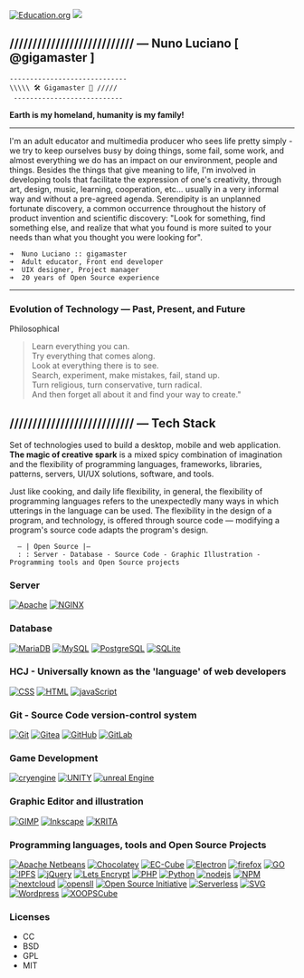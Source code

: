 
[![Education.org](https://img.shields.io/badge/free-education-green?style=for-the-badge&logo=apache)](https://github.com/gigamaster/) ![](https://komarev.com/ghpvc/?gigamaster&style=flat-square&label=Profile&color=blue) <img src="https://komarev.com/ghpvc/?gigamaster&style=flat-square&color=blue" alt=""/>

## /////////////////////////// — Nuno Luciano [ @gigamaster ]



    -----------------------------  
    \\\\\ 🛠 Gigamaster 📐 /////
     ---------------------------  

**Earth is my homeland, humanity is my family!**   

---

I'm an adult educator and multimedia producer who sees life pretty simply - we try to keep ourselves busy by doing things, some fail, some work, and almost everything we do has an impact on our environment, people and things. 
Besides the things that give meaning to life, I'm involved in developing tools that facilitate the expression of one's creativity, through art, design, music, learning, cooperation, etc... usually in a very informal way and without a pre-agreed agenda. Serendipity is an unplanned fortunate discovery, a common occurrence throughout the history of product invention and scientific discovery: "Look for something, find something else, and realize that what you found is more suited to your needs than what you thought you were looking for".  


```
➜  Nuno Luciano :: gigamaster
➜  Adult educator, Front end developer 
➜  UIX designer, Project manager
➜  20 years of Open Source experience

```    

--- 

### Evolution of Technology — Past, Present, and Future

Philosophical

> Learn everything you can.  
  Try everything that comes along.  
  Look at everything there is to see.  
  Search, experiment, make mistakes, fail, stand up.  
  Turn religious, turn conservative, turn radical.  
  And then forget all about it and find your way to create."



## /////////////////////////// — Tech Stack  

Set of technologies used to build a desktop, mobile and web application.  
**The magic of creative spark** is a mixed spicy combination of imagination and the flexibility of programming languages, frameworks, libraries, patterns, servers, UI/UX solutions, software, and tools.

Just like cooking, and  daily life flexibility, in general, the flexibility of programming languages refers to the unexpectedly many ways in which utterings in the language can be used. The flexibility in the design of a program, and technology, is offered through source code — modifying a program's source code adapts the program's design.

   



      — | Open Source |—
      : : Server - Database - Source Code - Graphic Illustration - Programming tools and Open Source projects



### Server  

[![Apache](http://img.shields.io/badge/-Apache-272727?style=flat-square&logo=apache&labelColor=E11E27)](https://httpd.apache.org/) 
[![NGINX](http://img.shields.io/badge/-NGINX-272727?style=flat-square&logo=nginx&logoColor=ffffff&labelColor=269539)](https://www.nginx.com/) 

 
### Database  

[![MariaDB](https://img.shields.io/badge/-MariaDB-272727?style=flat-square&logo=mariadb&logoColor=%23ffffff&labelColor=003545)](https://mariadb.org/)
[![MySQL](https://img.shields.io/badge/-MySQL-272727?style=flat-square&logo=mysql&logoColor=%23ffffff&labelColor=4479A1)](https://www.mysql.com/)
[![PostgreSQL](https://img.shields.io/badge/-PostgreSQL-272727?style=flat-square&logo=postgresql&logoColor=%23ffffff&labelColor=336791)](https://www.postgresql.org/)
[![SQLite](https://img.shields.io/badge/-SQLite-272727?style=flat-square&logo=sqlite&logoColor=%23ffffff&labelColor=003B57)](https://www.sqlite.org/)
  
  
### HCJ - Universally known as the 'language' of web developers   

[![CSS](https://img.shields.io/badge/-CSS3-272727?style=flat-square&logo=css3&logoColor=%23ffffff&labelColor=157286)](https://www.w3.org/standards/webdesign/htmlcss)
[![HTML](https://img.shields.io/badge/-HTML5-272727?style=flat-square&logo=html5&logoColor=%23ffffff&labelColor=E34F27)](https://www.w3.org/standards/webdesign/htmlcss)
[![javaScript](https://img.shields.io/badge/-JavaScript-272727?style=flat-square&logo=javascript&logoColor=272727&labelColor=f7df1e)](https://developer.mozilla.org/en-US/docs/Web/JavaScript)
  
  
### Git  - Source Code version-control system

[![Git](https://img.shields.io/badge/-Git-272727?style=flat-square&logo=git&logoColor=%23ffffff&labelColor=%23F05032)](https://git-scm.com/) 
[![Gitea](https://img.shields.io/badge/-Gitea-272727?style=flat-square&logo=gitea&logoColor=%23ffffff&labelColor=609926)](https://gitea.io/) 
[![GitHub](https://img.shields.io/badge/-GitHub-272727?style=flat-square&logo=github&logoColor=%23ffffff&labelColor=181717)](https://github.com/) 
[![GitLab](https://img.shields.io/badge/-GitLab-272727?style=flat-square&logo=gitlab&logoColor=%23ffffff&labelColor=FCA121)](https://gitlab.com/) 
 
 
### Game Development

[![cryengine](http://img.shields.io/badge/-Cry--Engine-272727?style=flat-square&logo=cryengine&logoColor=%23ffffff&labelColor=000000)](https://www.cryengine.com/) 
[![UNITY](http://img.shields.io/badge/-Unity-272727?style=flat-square&logo=unity&logoColor=%23ffffff&labelColor=000000)](https://unity.com/) 
[![unreal Engine](http://img.shields.io/badge/-Unreal--Engine-272727?style=flat-square&logo=unrealengine&logoColor=%23ffffff&labelColor=313131)](https://www.unrealengine.com/) 
 

### Graphic Editor and illustration

[![GIMP](http://img.shields.io/badge/-GIMP-272727?style=flat-square&logo=gimp&logoColor=%23ffffff&labelColor=5C5543)](https://gimp.org/) 
[![Inkscape](http://img.shields.io/badge/-Inkscape-3C78A9?style=flat-square&logo=inkscape&logoColor=%23ffffff&labelColor=000000)](https://inkscape.org/)
[![KRITA](http://img.shields.io/badge/-Krita-3C78A9?style=flat-square&logo=krita&logoColor=%23ffffff&labelColor=3BABFF)](https://krita.org/)

  
### Programming languages, tools and Open Source Projects

[![Apache Netbeans](http://img.shields.io/badge/-Apache--Netbeans-272727?style=flat-square&logo=apachenetbeanside&logoColor=ffffff&labelColor=1B6AC6)](https://netbeans.org/)
[![Chocolatey](http://img.shields.io/badge/-Chocolatey-272727?style=flat-square&logo=chocolatey&logoColor=ffffff&labelColor=80B5E3)](https://chocolatey.org/) 
[![EC-Cube](http://img.shields.io/badge/4-EC--Cube-272727?style=flat-square&logoColor=ffffff&labelColor=0080C3)](https://github.com/EC-CUBE) 
[![Electron](http://img.shields.io/badge/-Electron-272727?style=flat-square&logo=electron&logoColor=ffffff&labelColor=47848F)](https://www.electronjs.org/)
[![firefox](http://img.shields.io/badge/-firefox-272727?style=flat-square&logo=firefox&logoColor=ffffff&labelColor=FF7139)](https://www.mozilla.org/en-US/firefox/developer/)
[![GO](http://img.shields.io/badge/-GO-272727?style=flat-square&logo=go&logoColor=ffffff&labelColor=00ADD8)](https://golang.org/) 
[![IPFS](http://img.shields.io/badge/-IPFS-272727?style=flat-square&logo=ipfs&logoColor=ffffff&labelColor=65c2cb)](https://ipfs.io/)
[![jQuery](http://img.shields.io/badge/-jQuery-272727?style=flat-square&logo=jQuery&logoColor=ffffff&labelColor=0769AD)](https://jquery.com/)
[![Lets Encrypt](http://img.shields.io/badge/-Lets--Encrypt-272727?style=flat-square&logo=letsencrypt&logoColor=ffffff&labelColor=003A70)](https://letsencrypt.org/)
[![PHP](http://img.shields.io/badge/-PHP-272727?style=flat-square&logo=php&logoColor=ffffff&labelColor=777BB4)](https://www.php.net/)
[![Python](http://img.shields.io/badge/-Python-3C78A9?style=flat-square&logo=python&logoColor=ffffff&labelColor=3776AB)](https://www.python.org/)
[![nodejs](http://img.shields.io/badge/-NodeJS-272727?style=flat-square&logo=node--dot--js&logoColor=ffffff&labelColor=339933)](https://nodejs.org/)
[![NPM](http://img.shields.io/badge/-NPM-272727?style=flat-square&logo=npm&logoColor=ffffff&labelColor=CB3837)](https://www.npmjs.com/)
[![nextcloud](http://img.shields.io/badge/-nextcloud-272727?style=flat-square&logo=nextcloud&logoColor=ffffff&labelColor=0082C9)](https://nextcloud.com/)
[![opensll](http://img.shields.io/badge/-opensll-272727?style=flat-square&logo=opensll&logoColor=ffffff&labelColor=721412)](https://www.openssl.org/)
[![Open Source Initiative](http://img.shields.io/badge/-OSI-272727?style=flat-square&logo=opensourceinitiative&logoColor=ffffff&labelColor=3DA639)](https://opensource.org/) 
[![Serverless](http://img.shields.io/badge/-Serverless-272727?style=flat-square&logo=serverless&logoColor=ffffff&labelColor=FD5750)](https://www.serverless.com/) 
[![SVG](http://img.shields.io/badge/-SVG-272727?style=flat-square&logo=svg&logoColor=ffffff&labelColor=FFB13B)](https://github.com/gigamaster/infinevo/) 
[![Wordpress](http://img.shields.io/badge/-WordPress272727?style=flat-square&logo=wordpress&logoColor=ffffff&labelColor=-0073AA)](https://github.com/gigamaster/infinevo/)
[![XOOPSCube](http://img.shields.io/badge/XCL-XOOPSCube-272727?style=flat-square&logoColor=ffffff&labelColor=0073AA)](https://github.com/gigamaster/infinevo/) 


### Licenses

- CC
- BSD
- GPL
- MIT


